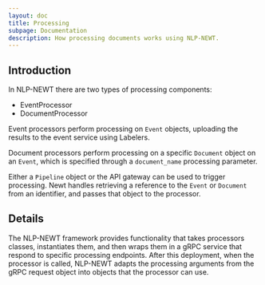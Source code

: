 ```yaml
---
layout: doc
title: Processing
subpage: Documentation
description: How processing documents works using NLP-NEWT.
---
```


## Introduction

In NLP-NEWT there are two types of processing components:

- EventProcessor
- DocumentProcessor

Event processors perform processing on ``Event`` objects, uploading the results
to the event service using Labelers.

Document processors perform processing on a specific ``Document`` object on an
``Event``, which is specified through a ``document_name`` processing parameter.

Either a ``Pipeline`` object or the API gateway can be used to trigger
processing. Newt handles retrieving a reference to the ``Event`` or ``Document``
from an identifier, and passes that object to the processor.

## Details

The NLP-NEWT framework provides functionality that takes processors classes,
instantiates them, and then wraps them in a gRPC service that respond to
specific processing endpoints. After this deployment, when the processor is
called, NLP-NEWT adapts the processing arguments from the gRPC request object
into objects that the processor can use.

